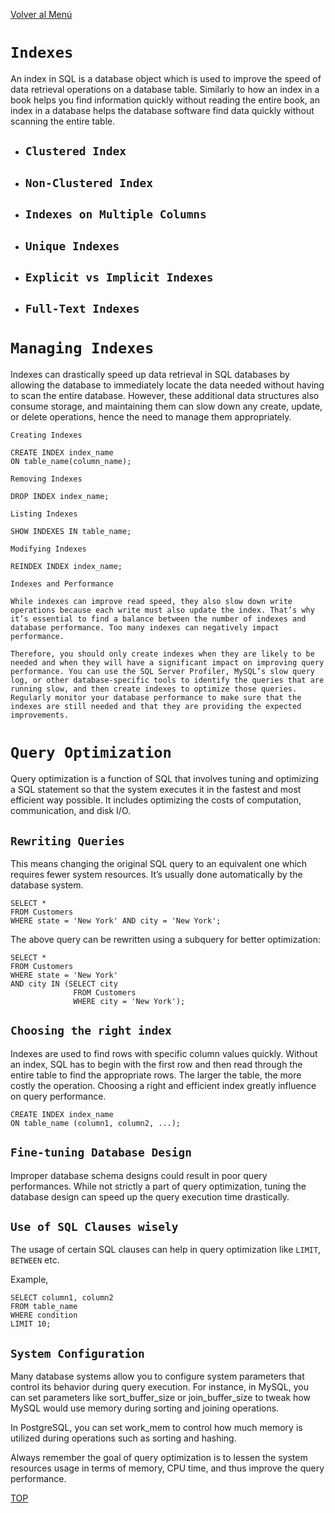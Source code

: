 [Volver al Menú](../root.md)

# `Indexes`

An index in SQL is a database object which is used to improve the speed of data retrieval operations on a database table. Similarly to how an index in a book helps you find information quickly without reading the entire book, an index in a database helps the database software find data quickly without scanning the entire table.

- ## `Clustered Index`
- ## `Non-Clustered Index`
- ## `Indexes on Multiple Columns`
- ## `Unique Indexes`
- ## `Explicit vs Implicit Indexes`
- ## `Full-Text Indexes`

# `Managing Indexes`

Indexes can drastically speed up data retrieval in SQL databases by allowing the database to immediately locate the data needed without having to scan the entire database. However, these additional data structures also consume storage, and maintaining them can slow down any create, update, or delete operations, hence the need to manage them appropriately.

`Creating Indexes`
```
CREATE INDEX index_name
ON table_name(column_name);
```

`Removing Indexes`
```
DROP INDEX index_name;
```

`Listing Indexes`
```
SHOW INDEXES IN table_name;
```

`Modifying Indexes`
```
REINDEX INDEX index_name;
```

`Indexes and Performance`
```
While indexes can improve read speed, they also slow down write operations because each write must also update the index. That’s why it’s essential to find a balance between the number of indexes and database performance. Too many indexes can negatively impact performance.

Therefore, you should only create indexes when they are likely to be needed and when they will have a significant impact on improving query performance. You can use the SQL Server Profiler, MySQL’s slow query log, or other database-specific tools to identify the queries that are running slow, and then create indexes to optimize those queries. Regularly monitor your database performance to make sure that the indexes are still needed and that they are providing the expected improvements.
```

# `Query Optimization`

Query optimization is a function of SQL that involves tuning and optimizing a SQL statement so that the system executes it in the fastest and most efficient way possible. It includes optimizing the costs of computation, communication, and disk I/O.

## `Rewriting Queries`

This means changing the original SQL query to an equivalent one which requires fewer system resources. It’s usually done automatically by the database system.

```
SELECT * 
FROM Customers 
WHERE state = 'New York' AND city = 'New York';
```

The above query can be rewritten using a subquery for better optimization:

```
SELECT * 
FROM Customers 
WHERE state = 'New York' 
AND city IN (SELECT city 
              FROM Customers 
              WHERE city = 'New York');
```

## `Choosing the right index`

Indexes are used to find rows with specific column values quickly. Without an index, SQL has to begin with the first row and then read through the entire table to find the appropriate rows. The larger the table, the more costly the operation. Choosing a right and efficient index greatly influence on query performance.

```
CREATE INDEX index_name
ON table_name (column1, column2, ...);
```

## `Fine-tuning Database Design`

Improper database schema designs could result in poor query performances. While not strictly a part of query optimization, tuning the database design can speed up the query execution time drastically.

## `Use of SQL Clauses wisely`

The usage of certain SQL clauses can help in query optimization like `LIMIT`, `BETWEEN` etc.

Example,

```
SELECT column1, column2
FROM table_name
WHERE condition
LIMIT 10;
```

## `System Configuration`

Many database systems allow you to configure system parameters that control its behavior during query execution. For instance, in MySQL, you can set parameters like sort_buffer_size or join_buffer_size to tweak how MySQL would use memory during sorting and joining operations.

In PostgreSQL, you can set work_mem to control how much memory is utilized during operations such as sorting and hashing.

Always remember the goal of query optimization is to lessen the system resources usage in terms of memory, CPU time, and thus improve the query performance.

[TOP](#indexes)